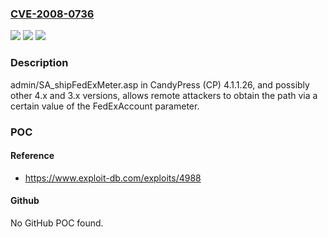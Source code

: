 ### [CVE-2008-0736](https://cve.mitre.org/cgi-bin/cvename.cgi?name=CVE-2008-0736)
![](https://img.shields.io/static/v1?label=Product&message=n%2Fa&color=blue)
![](https://img.shields.io/static/v1?label=Version&message=n%2Fa&color=blue)
![](https://img.shields.io/static/v1?label=Vulnerability&message=n%2Fa&color=brighgreen)

### Description

admin/SA_shipFedExMeter.asp in CandyPress (CP) 4.1.1.26, and possibly other 4.x and 3.x versions, allows remote attackers to obtain the path via a certain value of the FedExAccount parameter.

### POC

#### Reference
- https://www.exploit-db.com/exploits/4988

#### Github
No GitHub POC found.

